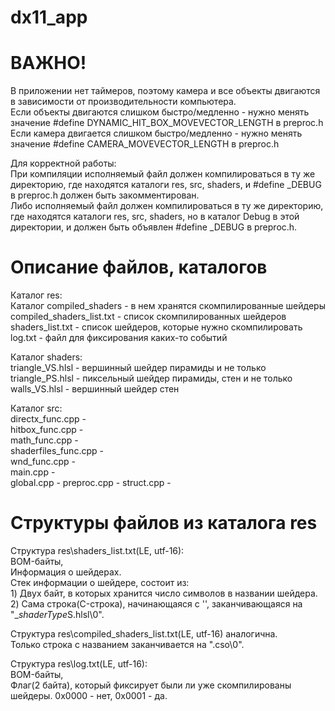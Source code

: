# dx11_app

# ВАЖНО!
В приложении нет таймеров, поэтому камера и все объекты двигаются в зависимости от производительности компьютера.  
Если объекты двигаются слишком быстро/медленно - нужно менять значение #define DYNAMIC_HIT_BOX_MOVEVECTOR_LENGTH в preproc.h  
Если камера двигается слишком быстро/медленно - нужно менять значение #define CAMERA_MOVEVECTOR_LENGTH в preproc.h

Для корректной работы:  
При компиляции исполняемый файл должен компилироваться в ту же директорию, где находятся каталоги res, src, shaders, и #define _DEBUG в preproc.h должен быть закомментирован.  
Либо исполняемый файл должен компилироваться в ту же директорию, где находятся каталоги res, src, shaders, но в каталог Debug в этой директории, и должен быть объявлен #define _DEBUG в preproc.h.  

# Описание файлов, каталогов
Каталог res:  
	Каталог compiled_shaders - в нем хранятся скомпилированные шейдеры  
	compiled_shaders_list.txt - список скомпилированных шейдеров  
	shaders_list.txt - список шейдеров, которые нужно скомпилировать  
	log.txt - файл для фиксирования каких-то событий  

Каталог shaders:  
	triangle_VS.hlsl - вершинный шейдер пирамиды и не только  
	triangle_PS.hlsl - пиксельный шейдер пирамиды, стен и не только  
	walls_VS.hlsl - вершинный шейдер стен  
	
Каталог src:  
	directx_func.cpp -  
	hitbox_func.cpp -  
	math_func.cpp -  
	shaderfiles_func.cpp -  
	wnd_func.cpp -  
	main.cpp -  
	global.cpp - 
	preproc.cpp - 
	struct.cpp - 

# Структуры файлов из каталога res
Структура res\shaders_list.txt(LE, utf-16):  
	BOM-байты,  
	Информация о шейдерах.  
	Стек информации о шейдере, состоит из:  
		1) Двух байт, в которых хранится число символов в названии шейдера.  
		2) Сама строка(C-строка), начинающаяся с '\', заканчивающаяся на "_*shaderType*S.hlsl\0".  

Структура res\compiled_shaders_list.txt(LE, utf-16) аналогична.  
Только строка с названием заканчивается на ".cso\0".  

Структура res\log.txt(LE, utf-16):  
	BOM-байты,  
	Флаг(2 байта), который фиксирует были ли уже скомпилированы шейдеры. 0x0000 - нет, 0x0001 - да.  

